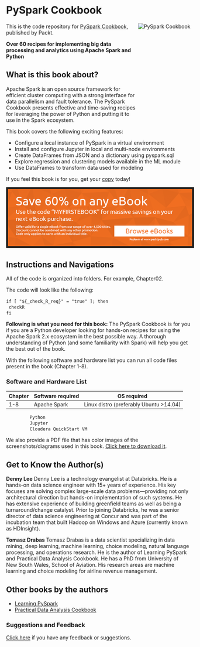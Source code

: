# PySpark Cookbook

<a href="https://www.packtpub.com/big-data-and-business-intelligence/pyspark-cookbook?utm_source=github&utm_medium=repository&utm_campaign=9781788835367"><img src="https://d255esdrn735hr.cloudfront.net/sites/default/files/imagecache/ppv4_main_book_cover/B09522_MockupCover.png" alt="PySpark Cookbook" height="256px" align="right"></a>

This is the code repository for [PySpark Cookbook](https://www.packtpub.com/big-data-and-business-intelligence/pyspark-cookbook?utm_source=github&utm_medium=repository&utm_campaign=9781788835367), published by Packt.

**Over 60 recipes for implementing big data processing and analytics using Apache Spark and Python**

## What is this book about?
Apache Spark is an open source framework for efficient cluster computing with a strong interface for data parallelism and fault tolerance. The PySpark Cookbook presents effective and time-saving recipes for leveraging the power of Python and putting it to use in the Spark ecosystem.

This book covers the following exciting features: 
* Configure a local instance of PySpark in a virtual environment
* Install and configure Jupyter in local and multi-node environments
* Create DataFrames from JSON and a dictionary using pyspark.sql
* Explore regression and clustering models available in the ML module
* Use DataFrames to transform data used for modeling

If you feel this book is for you, get your [copy](https://www.amazon.com/dp/1788835360) today!

<a href="https://www.packtpub.com/?utm_source=github&utm_medium=banner&utm_campaign=GitHubBanner"><img src="https://raw.githubusercontent.com/PacktPublishing/GitHub/master/GitHub.png" 
alt="https://www.packtpub.com/" border="5" /></a>


## Instructions and Navigations
All of the code is organized into folders. For example, Chapter02.

The code will look like the following:
```
if [ "${_check_R_req}" = "true" ]; then
 checkR
fi
```

**Following is what you need for this book:**
The PySpark Cookbook is for you if you are a Python developer looking for hands-on recipes for using the Apache Spark 2.x ecosystem in the best possible way. A thorough understanding of Python (and some familiarity with Spark) will help you get the best out of the book.

With the following software and hardware list you can run all code files present in the book (Chapter 1-8).

### Software and Hardware List

| Chapter  | Software required                   | OS required                        |
| -------- | ------------------------------------| -----------------------------------|
| 1-8      | Apache Spark                        |Linux distro (preferably Ubuntu >14.04)|
             Python
             Jupyter
             Cloudera QuickStart VM            



We also provide a PDF file that has color images of the screenshots/diagrams used in this book. [Click here to download it](https://www.packtpub.com/sites/default/files/downloads/PySparkCookbook_ColorImages.pdf).

## Get to Know the Author(s)
**Denny Lee**
Denny Lee is a technology evangelist at Databricks. He is a hands-on data science engineer with 15+ years of experience. His key focuses are solving complex large-scale data problems—providing not only architectural direction but hands-on implementation of such systems. He has extensive experience of building greenfield teams as well as being a turnaround/change catalyst. Prior to joining Databricks, he was a senior director of data science engineering at Concur and was part of the incubation team that built Hadoop on Windows and Azure (currently known as HDInsight).

**Tomasz Drabas**
Tomasz Drabas is a data scientist specializing in data mining, deep learning, machine learning, choice modeling, natural language processing, and operations research. He is the author of Learning PySpark and Practical Data Analysis Cookbook. He has a PhD from University of New South Wales, School of Aviation. His research areas are machine learning and choice modeling for airline revenue management.


## Other books by the authors
* [Learning PySpark](https://www.packtpub.com/big-data-and-business-intelligence/learning-pyspark?utm_source=github&utm_medium=repository&utm_campaign=9781786463708)
* [Practical Data Analysis Cookbook](https://www.packtpub.com/big-data-and-business-intelligence/practical-data-analysis-cookbook?utm_source=github&utm_medium=repository&utm_campaign=9781783551668)

### Suggestions and Feedback
[Click here](https://docs.google.com/forms/d/e/1FAIpQLSdy7dATC6QmEL81FIUuymZ0Wy9vH1jHkvpY57OiMeKGqib_Ow/viewform) if you have any feedback or suggestions.


